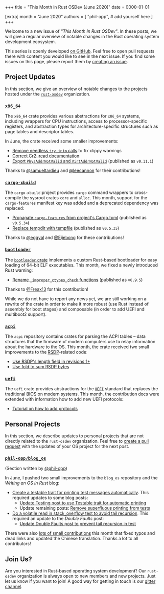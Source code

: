 +++
title = "This Month in Rust OSDev (June 2020)"
date = 0000-01-01

[extra]
month = "June 2020"
authors = [
    "phil-opp",
    # add yourself here
]
+++

Welcome to a new issue of _"This Month in Rust OSDev"_. In these posts, we will give a regular overview of notable changes in the Rust operating system development ecosystem.

<!-- more -->

This series is openly developed [on GitHub](https://github.com/rust-osdev/homepage/). Feel free to open pull requests there with content you would like to see in the next issue. If you find some issues on this page, please report them by [creating an issue](https://github.com/rust-osdev/homepage/issues/new).

<!--
    This is a draft for the upcoming "This Month in Rust OSDev (June 2020)" post.
    Feel free to create pull requests against the `next` branch to add your
    content here.

    Please take a look at the past posts on https://rust-osdev.com/ to see the
    general structure of these posts.
-->

## Project Updates

In this section, we give an overview of notable changes to the projects hosted under the [`rust-osdev`] organization.

[`rust-osdev`]: https://github.com/rust-osdev/about

### [`x86_64`](https://github.com/rust-osdev/x86_64)

The `x86_64` crate provides various abstractions for `x86_64` systems, including wrappers for CPU instructions, access to processor-specific registers, and abstraction types for architecture-specific structures such as page tables and descriptor tables.

In June, the crate received some smaller improvements:

- [Remove needless `try_into` calls](https://github.com/rust-osdev/x86_64/pull/159) to fix clippy warnings
- [Correct Cr2::read documentation](https://github.com/rust-osdev/x86_64/pull/161)
- [Export `PhysAddrNotValid` and `VirtAddrNotValid`](https://github.com/rust-osdev/x86_64/pull/163) <span class="gray">(published as `v0.11.1`)</span>

Thanks to [@samueltardieu](https://github.com/samueltardieu) and [@leecannon](https://github.com/leecannon) for their contributions!

### [`cargo-xbuild`](https://github.com/rust-osdev/cargo-xbuild)

The `cargo-xbuild` project provides `cargo` command wrappers to cross-compile the sysroot crates `core` and `alloc`. This month, support for the `cargo-features` manifest key was added and a deprecated dependency was replaced:

- [Propagate `cargo-features` from project's Cargo.toml](https://github.com/rust-osdev/cargo-xbuild/pull/82) <span class="gray">(published as `v0.5.34`)</span>
- [Replace tempdir with tempfile](https://github.com/rust-osdev/cargo-xbuild/pull/84) <span class="gray">(published as `v0.5.35`)</span>

Thanks to [@eggyal](https://github.com/eggyal) and [@Eijebong](https://github.com/Eijebong) for these contributions!

### [`bootloader`](https://github.com/rust-osdev/bootloader)

The [`bootloader` crate](https://github.com/rust-osdev/bootloader) implements a custom Rust-based bootloader for easy loading of 64-bit ELF executables. This month, we fixed a newly introduced Rust warning:

- [Rename `_improper_ctypes_check` functions](https://github.com/rust-osdev/bootloader/pull/122) <span class="gray">(published as `v0.9.5`)</span>

Thanks to [@Freax13](https://github.com/Freax13) for this contribution!

While we do not have to report any news yet, we are still working on a rewrite of the crate in order to make it more robust (use Rust instead of assembly for boot stages) and composable (in order to add UEFI and multiboot2 support).

### [`acpi`](https://github.com/rust-osdev/acpi)

The `acpi` repository contains crates for parsing the ACPI tables – data structures that the firmware of modern computers use to relay information about the hardware to the OS. This month, the crate received two small improvements to the [RSDP](https://wiki.osdev.org/RSDP)-related code:

- [Use RSDP's length field in revisions 1+](https://github.com/rust-osdev/acpi/commit/43df4bc79611d311c4a50978ebc4babe78b46074)
- [Use fold to sum RSDP bytes](https://github.com/rust-osdev/acpi/commit/a37cf48429334dc3dfd98e065656c374cc907a4a)

### [`uefi`](https://github.com/rust-osdev/uefi-rs)

The `uefi` crate provides abstractions for the [`UEFI`](https://en.wikipedia.org/wiki/Unified_Extensible_Firmware_Interface) standard that replaces the traditional BIOS on modern systems. This month, the contribution docs were extended with information how to add new UEFI protocols:

- [Tutorial on how to add protocols](https://github.com/rust-osdev/uefi-rs/commit/56375412e62d41122aba5b2c86c365373ca31ecd)

## Personal Projects

In this section, we describe updates to personal projects that are not directly related to the `rust-osdev` organization. Feel free to [create a pull request](https://github.com/rust-osdev/homepage/pulls) with the updates of your OS project for the next post.

### [`phil-opp/blog_os`](https://github.com/phil-opp/blog_os)

<span class="gray">(Section written by [@phil-opp](https://github.com/phil-opp))</span>

In June, I pushed two small improvements to the `blog_os` repository and the _Writing an OS in Rust_ blog:

- [Create a testable trait for printing test messages automatically](https://github.com/phil-opp/blog_os/pull/816). This required updates to some blog posts:
    - [Update Testing post to use Testable trait for automatic printing](https://github.com/phil-opp/blog_os/pull/817)
    - Update remaining posts: [Remove superfluous printing from tests](https://github.com/phil-opp/blog_os/pull/819)
- [Do a volatile read in stack_overflow test to avoid tail recursion](https://github.com/phil-opp/blog_os/pull/818). This required an update to the _Double Faults_ post:
    - [Update Double Faults post to prevent tail recursion in test](https://github.com/phil-opp/blog_os/pull/820)

There were also [lots of small contributions](https://github.com/phil-opp/blog_os/pulls?q=is%3Apr+is%3Aclosed+merged%3A2020-06-01..2020-07-01) this month that fixed typos and dead links and updated the Chinese translation. Thanks a lot to all contributors!

## Join Us?

Are you interested in Rust-based operating system development? Our `rust-osdev` organization is always open to new members and new projects. Just let us know if you want to join! A good way for getting in touch is our [gitter channel](https://gitter.im/rust-osdev/Lobby).


<!--
TODO: Update publication date
-->
